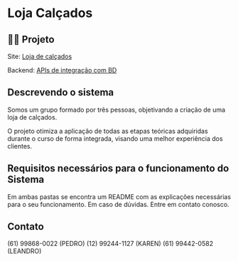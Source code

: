 # Loja Calçados
## 😶‍🌫️ Projeto

Site: [Loja de calçados](http://localhost:8080/)

Backend: [APIs de integração com BD](http://localhost:8080/loja-calcados/swagger-ui.html#/)

## Descrevendo o sistema

Somos um grupo formado por três pessoas, objetivando a criação de uma loja de calçados.

O projeto otimiza a aplicação de todas as etapas teóricas
adquiridas durante o curso de forma integrada, visando uma melhor experiência dos clientes.

## Requisitos necessários para o funcionamento do Sistema

Em ambas pastas se encontra um README com as explicações necessárias para o seu funcionamento.
Em caso de dúvidas. Entre em contato conosco.

## Contato

(61) 99868-0022 (PEDRO)
(12) 99244-1127 (KAREN)
(61) 99442-0582 (LEANDRO)

